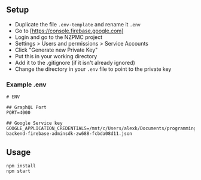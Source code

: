 ## Setup

-   Duplicate the file `.env-template` and rename it `.env`
-   Go to [https://console.firebase.google.com]
-   Login and go to the NZPMC project
-   Settings > Users and permissions > Service Accounts
-   Click "Generate new Private Key"
-   Put this in your working directory
-   Add it to the .gitignore (if it isn't already ignored)
-   Change the directory in your `.env` file to point to the private key

### Example .env

```
# ENV

## GraphQL Port
PORT=4000

## Google Service key
GOOGLE_APPLICATION_CREDENTIALS=/mnt/c/Users/alexk/Documents/programming/nzpmc/nzpmc_backend/nzpmc-backend-firebase-adminsdk-zw688-fcbda08d11.json
```

## Usage

```
npm install
npm start
```
